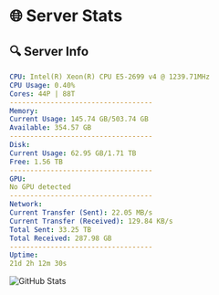 # 🌐 Server Stats
## 🔍 Server Info
```yaml
CPU: Intel(R) Xeon(R) CPU E5-2699 v4 @ 1239.71MHz
CPU Usage: 0.40%
Cores: 44P | 88T
-----------------------------------
Memory:
Current Usage: 145.74 GB/503.74 GB
Available: 354.57 GB
-----------------------------------
Disk:
Current Usage: 62.95 GB/1.71 TB
Free: 1.56 TB
-----------------------------------
GPU:
No GPU detected
-----------------------------------
Network:
Current Transfer (Sent): 22.05 MB/s
Current Transfer (Received): 129.84 KB/s
Total Sent: 33.25 TB
Total Received: 287.98 GB
-----------------------------------
Uptime:
21d 2h 12m 30s
```
![GitHub Stats](https://img.shields.io/badge/Updated-2025-03-28_23:35:19-blue)